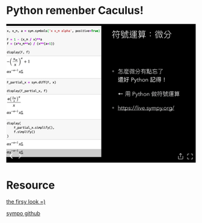 # Python remenber Caculus!
<img src='./images/sympy_1.png'></img>

# Resource
[the firsy look =)](http://keejko.blogspot.com/2018/11/python-sympy.html)

[sympo github](https://github.com/sympy/sympy)
